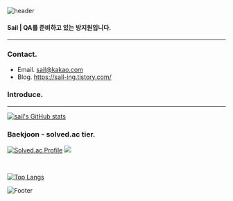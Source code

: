 
<!--
**Sail625/Sail625** is a ✨ _special_ ✨ repository because its `README.md` (this file) appears on your GitHub profile.

Here are some ideas to get you started:

- 🔭 I’m currently working on ...
- 🌱 I’m currently learning ...
- 👯 I’m looking to collaborate on ...
- 🤔 I’m looking for help with ...
- 💬 Ask me about ...
- 📫 How to reach me: ...
- 😄 Pronouns: ...
- ⚡ Fun fact: ...
-->

![header](https://capsule-render.vercel.app/api?type=waving&color=778899&height=250&section=header&text=sail%20github&fontSize=80&fontColor=ffffff)


#### Sail | QA를 준비하고 있는 방지원입니다.
---

### Contact. 
* Email. sail@kakao.com <br>
* Blog. https://sail-ing.tistory.com/

### Introduce.


---
[![sail's GitHub stats](https://github-readme-stats.vercel.app/api?username=sail625&show_icons=true&theme=swifta&count_private=true)](https://github.com/anuraghazra/github-readme-stats)</center>


### Baekjoon - solved.ac tier.
[![Solved.ac Profile](http://mazassumnida.wtf/api/v2/generate_badge?boj=sail)](https://solved.ac/sail/)
<img src="http://mazandi.herokuapp.com/api?handle=sail&theme=warm"/>

<br>

[![Top Langs](https://github-readme-stats.vercel.app/api/top-langs/?username=sail625)](https://github.com/sail625/github-readme-stats)

![Footer](https://capsule-render.vercel.app/api?type=waving&color=778899&height=150&section=footer)
